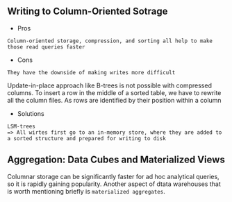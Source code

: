 ## Writing to Column-Oriented Sotrage
* Pros
```
Column-oriented storage, compression, and sorting all help to make those read queries faster
```
* Cons
```
They have the downside of making writes more difficult
```

Update-in-place approach like B-trees is not possible with compressed columns. To insert a row in the middle of a sorted table, we have to rewrite all the column files. As rows are identified by their position within a column

* Solutions
```
LSM-trees
=> All wirtes first go to an in-memory store, where they are added to a sorted structure and prepared for writing to disk
```

## Aggregation: Data Cubes and Materialized Views
Columnar storage can be significantly faster for ad hoc analytical queries, so it is rapidly gaining popularity. Another aspect of dtata warehouses that is worth mentioning briefly is `materialized aggregates`.